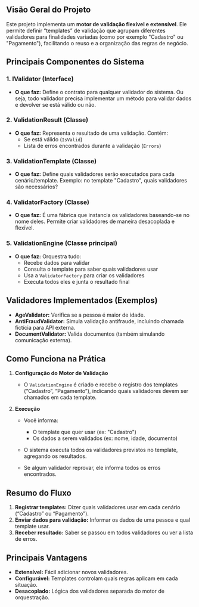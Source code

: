 ## **Visão Geral do Projeto**
Este projeto implementa um **motor de validação flexível e extensível**. Ele permite definir “templates” de validação que agrupam diferentes validadores para finalidades variadas (como por exemplo "Cadastro" ou "Pagamento"), facilitando o reuso e a organização das regras de negócio.
## **Principais Componentes do Sistema**
### 1. **IValidator (Interface)**
- **O que faz:** Define o contrato para qualquer validador do sistema. Ou seja, todo validador precisa implementar um método para validar dados e devolver se está válido ou não.

### 2. **ValidationResult (Classe)**
- **O que faz:** Representa o resultado de uma validação. Contém:
    - Se está válido (`IsValid`)
    - Lista de erros encontrados durante a validação (`Errors`)

### 3. **ValidationTemplate (Classe)**
- **O que faz:** Define quais validadores serão executados para cada cenário/template. Exemplo: no template "Cadastro", quais validadores são necessários?

### 4. **ValidatorFactory (Classe)**
- **O que faz:** É uma fábrica que instancia os validadores baseando-se no nome deles. Permite criar validadores de maneira desacoplada e flexível.

### 5. **ValidationEngine (Classe principal)**
- **O que faz:** Orquestra tudo:
    - Recebe dados para validar
    - Consulta o template para saber quais validadores usar
    - Usa a `ValidatorFactory` para criar os validadores
    - Executa todos eles e junta o resultado final

## **Validadores Implementados (Exemplos)**
- **AgeValidator:** Verifica se a pessoa é maior de idade.
- **AntiFraudValidator:** Simula validação antifraude, incluindo chamada fictícia para API externa.
- **DocumentValidator:** Valida documentos (também simulando comunicação externa).

## **Como Funciona na Prática**
1. **Configuração do Motor de Validação**
    - O `ValidationEngine` é criado e recebe o registro dos templates (“Cadastro”, “Pagamento”), indicando quais validadores devem ser chamados em cada template.

2. **Execução**
    - Você informa:
        - O template que quer usar (ex: "Cadastro")
        - Os dados a serem validados (ex: nome, idade, documento)

    - O sistema executa todos os validadores previstos no template, agregando os resultados.
    - Se algum validador reprovar, ele informa todos os erros encontrados.

## **Resumo do Fluxo**
1. **Registrar templates:** Dizer quais validadores usar em cada cenário (“Cadastro” ou “Pagamento”).
2. **Enviar dados para validação:** Informar os dados de uma pessoa e qual template usar.
3. **Receber resultado:** Saber se passou em todos validadores ou ver a lista de erros.

## **Principais Vantagens**
- **Extensível:** Fácil adicionar novos validadores.
- **Configurável:** Templates controlam quais regras aplicam em cada situação.
- **Desacoplado:** Lógica dos validadores separada do motor de orquestração.
